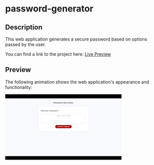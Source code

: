 # password-generator

## Description
This web application generates a secure password based on options passed by the user.

You can find a link to the project here: [Live Preview](https://hokage-216.github.io/password-generator/)

## Preview

The following animation shows the web application's appearance and functionality:

![application demo](/Develop/imgs/202312052232.gif)